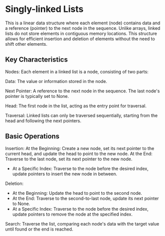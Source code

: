 # Singly-linked Lists

This is a linear data structure where each element (node) contains data and a reference (pointer) to the next node in the sequence. Unlike arrays, linked lists do not store elements in contiguous memory locations. This structure allows for efficient insertion and deletion of elements without the need to shift other elements.

## Key Characteristics

Nodes: Each element in a linked list is a node, consisting of two parts:

Data: The value or information stored in the node.

Next Pointer: A reference to the next node in the sequence. The last node's pointer is typically set to None.

Head: The first node in the list, acting as the entry point for traversal.

Traversal: Linked lists can only be traversed sequentially, starting from the head and following the next pointers.

## Basic Operations

Insertion:
At the Beginning: Create a new node, set its next pointer to the current head, and update the head to point to the new node.
At the End: Traverse to the last node, set its next pointer to the new node.

- At a Specific Index: Traverse to the node before the desired index, update pointers to insert the new node in between.

Deletion:

- At the Beginning: Update the head to point to the second node.
- At the End: Traverse to the second-to-last node, update its next pointer to None.
- At a Specific Index: Traverse to the node before the desired index, update pointers to remove the node at the specified index.

Search:
Traverse the list, comparing each node's data with the target value until found or the end is reached.
